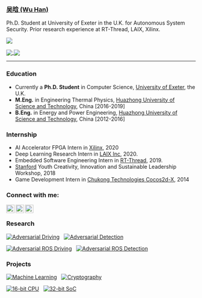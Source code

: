 ### [吴晗 (Wu Han)](https://wuhanstudio.cc)

Ph.D. Student at University of Exeter in the U.K. for Autonomous System Security. Prior research experience at RT-Thread, LAIX, Xilinx.

![](https://komarev.com/ghpvc/?username=wuhanstudio&label=Profile+Views)

<div>
<a href="https://wuhanstudio.cc">
  <img align="center" src="https://github-readme-stats.vercel.app/api?username=wuhanstudio&include_all_commits=true&show_icons=true&hide=issues&count_private=true" />
</a>
<a href="https://wuhanstudio.cc">
  <img align="center" src="https://github-readme-stats.vercel.app/api/top-langs/?username=wuhanstudio&layout=compact" />
</a>
</div>

--------

### Education

- Currently a **Ph.D. Student** in Computer Science, [University of Exeter](https://www.exeter.ac.uk/), the U.K.
- **M.Eng.** in Engineering Thermal Physics, [Huazhong University of Science and Technology](http://tpl.energy.hust.edu.cn/), China [2016-2019]
- **B.Eng.** in Energy and Power Engineering, [Huazhong University of Science and Technology](https://www.hust.edu.cn/), China [2012-2016]

### Internship
- AI Accelerator FPGA Intern in <a href="https://www.xilinx.com/">Xilinx</a>, 2020
- Deep Learning Research Intern in <a href="https://www.liulishuo.com/en">LAIX Inc</a>, 2020.
- Embedded Software Engineering Intern in <a href="https://www.rt-thread.org/">RT-Thread</a>, 2019.
- [Stanford](https://web.stanford.edu/group/sdgc/youthleadership.html) Youth Creativity, Innovation and Sustainable Leadership Workshop, 2018
- Game Development Intern in <a href="https://www.cocos.com/en">Chukong Technologies Cocos2d-X</a>, 2014

### Connect with me:

[<img align="left" alt="vibhorchaudhary | Homepage" width="22px" src="https://cdn.jsdelivr.net/npm/simple-icons@3.12.1/icons/googlechrome.svg" />][website]
[<img align="left" alt="vibhorchaudhary | GitHub" width="22px" src="https://cdn.jsdelivr.net/npm/simple-icons@v3/icons/github.svg" />][github]
[<img align="left" alt="vibhorchaudhary | LinkedIn" width="22px" src="https://cdn.jsdelivr.net/npm/simple-icons@v3/icons/linkedin.svg" />][linkedin]

[website]: https://wuhanstudio.cc
[linkedin]: https://www.linkedin.com/in/han-wu-2b3773ab
[github]: https://github.com/wuhanstudio

<br />

### Research

[![Adversarial Driving](https://github-readme-stats.vercel.app/api/pin/?username=wuhanstudio&repo=adversarial-driving&show_owner=false)](https://github.com/wuhanstudio/adversarial-driving)&nbsp;&nbsp;
[![Adversarial Detection](https://github-readme-stats.vercel.app/api/pin/?username=wuhanstudio&repo=adversarial-detection&show_owner=false)](https://github.com/wuhanstudio/adversarial-detection)

[![Adversarial ROS Driving](https://github-readme-stats.vercel.app/api/pin/?username=wuhanstudio&repo=adversarial-ros-driving&show_owner=false)](https://github.com/wuhanstudio/adversarial-ros-driving)&nbsp;&nbsp;
[![Adversarial ROS Detection](https://github-readme-stats.vercel.app/api/pin/?username=wuhanstudio&repo=adversarial-ros-detection&show_owner=false)](https://github.com/wuhanstudio/adversarial-ros-detection)

### Projects

[![Machine Learning](https://github-readme-stats.vercel.app/api/pin/?username=wuhanstudio&repo=Stanford-MachineLearning&show_owner=false)](https://github.com/wuhanstudio/Stanford-MachineLearning)&nbsp;&nbsp;
[![Cryptography](https://github-readme-stats.vercel.app/api/pin/?username=wuhanstudio&repo=Stanford-Cryptography&show_owner=false)](https://github.com/wuhanstudio/Stanford-Cryptography)

[![16-bit  CPU](https://github-readme-stats.vercel.app/api/pin/?username=wuhanstudio&repo=nand2tetris-iverilog&show_owner=false)](https://github.com/wuhanstudio/nand2tetris-iverilog)&nbsp;&nbsp;
[![32-bit SoC](https://github-readme-stats.vercel.app/api/pin/?username=wuhanstudio&repo=picorv32_EG4S20&show_owner=false)](https://github.com/wuhanstudio/picorv32_tang)

